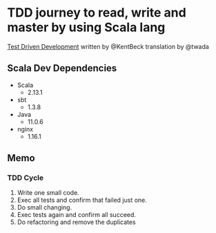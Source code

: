 # TDD journey to read, write and master by using Scala lang

[Test Driven Development](https://www.ohmsha.co.jp/book/9784274217883/) written by @KentBeck translation by @twada

## Scala Dev Dependencies

* Scala
  * 2.13.1
* sbt
  * 1.3.8
* Java
  * 11.0.6
* nginx
  * 1.16.1


## Memo

### TDD Cycle

  1. Write one small code.
  2. Exec all tests and confirm that failed just one.
  3. Do small changing.
  4. Exec tests again and confirm all succeed.
  5. Do refactoring and remove the duplicates